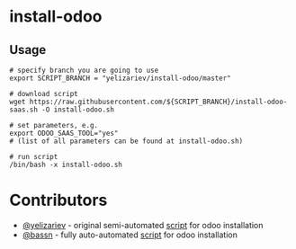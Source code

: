 # install-odoo

Usage
-----

    # specify branch you are going to use
    export SCRIPT_BRANCH = "yelizariev/install-odoo/master"

    # download script
    wget https://raw.githubusercontent.com/${SCRIPT_BRANCH}/install-odoo-saas.sh -O install-odoo.sh

    # set parameters, e.g.
    export ODOO_SAAS_TOOL="yes"
    # (list of all parameters can be found at install-odoo.sh)

    # run script
    /bin/bash -x install-odoo.sh

# Contributors

* [@yelizariev](https://github.com/yelizariev) - original semi-automated [script](https://gist.github.com/yelizariev/2abdd91d00dddc4e4fa4) for odoo installation
* [@bassn](https://github.com/bassn) - fully auto-automated [script](https://gist.github.com/bassn/996f8b168f0b1406dd54) for odoo installation
